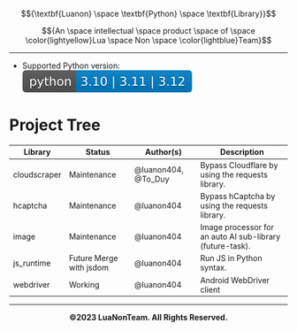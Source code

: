 $${\textbf{Luanon} \space \textbf{Python} \space \textbf{Library}}$$

$${An \space intellectual \space product \space of \space \color{lightyellow}Lua \space Non \space \color{lightblue}Team}$$

---

- Supported Python version: ![Python](./assets/python-badge.svg)

# Project Tree

| Library      | Status                  | Author(s)           | Description                                                                          |
| ------------ | ----------------------- | ------------------- | ------------------------------------------------------------------------------------ |
| cloudscraper | Maintenance             | @luanon404, @To_Duy | Bypass Cloudflare by using the requests library.                                     |
| hcaptcha     | Maintenance             | @luanon404          | Bypass hCaptcha by using the requests library.                                       |
| image        | Maintenance             | @luanon404          | Image processor for an auto AI sub-library (future-task).                            |
| js_runtime   | Future Merge with jsdom | @luanon404          | Run JS in Python syntax.                                                             |
| webdriver    | Working                 | @luanon404          | Android WebDriver client                                                             |

---

$${\textbf{©2023 LuaNonTeam. All Rights Reserved.}}$$
